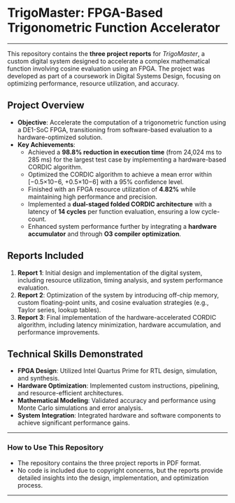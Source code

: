 # **TrigoMaster: FPGA-Based Trigonometric Function Accelerator**
---

This repository contains the **three project reports** for *TrigoMaster*, a custom digital system designed to accelerate a complex mathematical function involving cosine evaluation using an FPGA. The project was developed as part of a coursework in Digital Systems Design, focusing on optimizing performance, resource utilization, and accuracy.

## **Project Overview**
- **Objective**: Accelerate the computation of a trigonometric function using a DE1-SoC FPGA, transitioning from software-based evaluation to a hardware-optimized solution.
- **Key Achievements**:
  - Achieved a **98.8% reduction in execution time** (from 24,024 ms to 285 ms) for the largest test case by implementing a hardware-based CORDIC algorithm.
  - Optimized the CORDIC algorithm to achieve a mean error within [−0.5×10−6, +0.5×10−6] with a 95% confidence level.
  - Finished with an FPGA resource utilization of **4.82%** while maintaining high performance and precision.
  - Implemented a **dual-staged folded CORDIC architecture** with a latency of **14 cycles** per function evaluation, ensuring a low cycle-count.
  - Enhanced system performance further by integrating a **hardware accumulator** and through **O3 compiler optimization**.

## **Reports Included**
1. **Report 1**: Initial design and implementation of the digital system, including resource utilization, timing analysis, and system performance evaluation.
2. **Report 2**: Optimization of the system by introducing off-chip memory, custom floating-point units, and cosine evaluation strategies (e.g., Taylor series, lookup tables).
3. **Report 3**: Final implementation of the hardware-accelerated CORDIC algorithm, including latency minimization, hardware accumulation, and performance improvements.

## **Technical Skills Demonstrated**
- **FPGA Design**: Utilized Intel Quartus Prime for RTL design, simulation, and synthesis.
- **Hardware Optimization**: Implemented custom instructions, pipelining, and resource-efficient architectures.
- **Mathematical Modeling**: Validated accuracy and performance using Monte Carlo simulations and error analysis.
- **System Integration**: Integrated hardware and software components to achieve significant performance gains.


---

### **How to Use This Repository**
- The repository contains the three project reports in PDF format.
- No code is included due to copyright concerns, but the reports provide detailed insights into the design, implementation, and optimization process.

---
